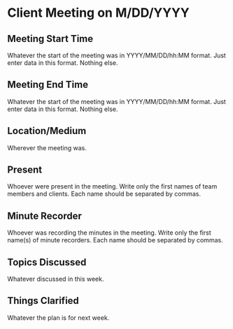 # Client Meeting on M/DD/YYYY

## Meeting Start Time

Whatever the start of the meeting was in YYYY/MM/DD/hh:MM format. Just enter data in this format. Nothing else.

## Meeting End Time

Whatever the start of the meeting was in YYYY/MM/DD/hh:MM format. Just enter data in this format. Nothing else.

## Location/Medium

Wherever the meeting was.

## Present

Whoever were present in the meeting. Write only the first names of team members and clients. Each name should be separated by commas.

## Minute Recorder

Whoever was recording the minutes in the meeting. Write only the first name(s) of minute recorders. Each name should be separated by commas.

## Topics Discussed

Whatever discussed in this week.

## Things Clarified

Whatever the plan is for next week.
